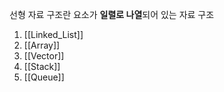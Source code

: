 ---
---

선형 자료 구조란 요소가 **일렬로 나열**되어 있는 자료 구조

1. [[Linked_List]]
2. [[Array]]
3. [[Vector]]
4. [[Stack]]
5. [[Queue]]
